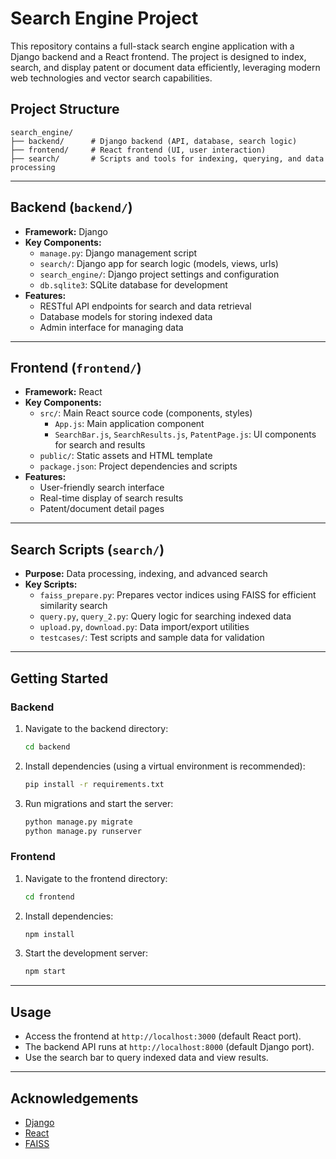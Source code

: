 # Search Engine Project

This repository contains a full-stack search engine application with a Django backend and a React frontend. The project is designed to index, search, and display patent or document data efficiently, leveraging modern web technologies and vector search capabilities.

## Project Structure

```
search_engine/
├── backend/      # Django backend (API, database, search logic)
├── frontend/     # React frontend (UI, user interaction)
├── search/       # Scripts and tools for indexing, querying, and data processing
```

---

## Backend (`backend/`)
- **Framework:** Django
- **Key Components:**
  - `manage.py`: Django management script
  - `search/`: Django app for search logic (models, views, urls)
  - `search_engine/`: Django project settings and configuration
  - `db.sqlite3`: SQLite database for development
- **Features:**
  - RESTful API endpoints for search and data retrieval
  - Database models for storing indexed data
  - Admin interface for managing data

---

## Frontend (`frontend/`)
- **Framework:** React
- **Key Components:**
  - `src/`: Main React source code (components, styles)
    - `App.js`: Main application component
    - `SearchBar.js`, `SearchResults.js`, `PatentPage.js`: UI components for search and results
  - `public/`: Static assets and HTML template
  - `package.json`: Project dependencies and scripts
- **Features:**
  - User-friendly search interface
  - Real-time display of search results
  - Patent/document detail pages

---

## Search Scripts (`search/`)
- **Purpose:** Data processing, indexing, and advanced search
- **Key Scripts:**
  - `faiss_prepare.py`: Prepares vector indices using FAISS for efficient similarity search
  - `query.py`, `query_2.py`: Query logic for searching indexed data
  - `upload.py`, `download.py`: Data import/export utilities
  - `testcases/`: Test scripts and sample data for validation

---

## Getting Started

### Backend
1. Navigate to the backend directory:
   ```bash
   cd backend
   ```
2. Install dependencies (using a virtual environment is recommended):
   ```bash
   pip install -r requirements.txt
   ```
3. Run migrations and start the server:
   ```bash
   python manage.py migrate
   python manage.py runserver
   ```

### Frontend
1. Navigate to the frontend directory:
   ```bash
   cd frontend
   ```
2. Install dependencies:
   ```bash
   npm install
   ```
3. Start the development server:
   ```bash
   npm start
   ```

---

## Usage
- Access the frontend at `http://localhost:3000` (default React port).
- The backend API runs at `http://localhost:8000` (default Django port).
- Use the search bar to query indexed data and view results.

---

## Acknowledgements
- [Django](https://www.djangoproject.com/)
- [React](https://reactjs.org/)
- [FAISS](https://github.com/facebookresearch/faiss)
